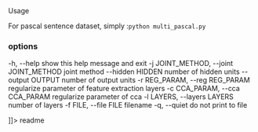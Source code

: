 <snippet>
<content><![CDATA[
# ${1:Multimodal Learning}

## Usage
   For pascal sentence dataset, simply :`python multi_pascal.py`

### options
  -h, --help            show this help message and exit
  -j JOINT_METHOD, --joint JOINT_METHOD
                        joint method
  --hidden HIDDEN       number of hidden units
  --output OUTPUT       number of output units
  -r REG_PARAM, --reg REG_PARAM
                        regularize parameter of feature extraction layers
  -c CCA_PARAM, --cca CCA_PARAM
                        regularize parameter of cca
  -l LAYERS, --layers LAYERS
                        number of layers
  -f FILE, --file FILE  filename
  -q, --quiet           do not print to file


  

]]></content>
<tabTrigger>readme</tabTrigger>
</snippet> 
